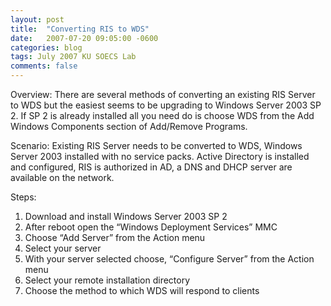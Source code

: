```yaml
---
layout: post
title:  "Converting RIS to WDS"
date:   2007-07-20 09:05:00 -0600
categories: blog
tags: July 2007 KU SOECS Lab
comments: false
---
```

Overview:
There are several methods of converting an existing RIS Server to WDS but the easiest seems to be upgrading to Windows Server 2003 SP 2. If SP 2 is already installed all you need do is choose WDS from the Add Windows Components section of Add/Remove Programs.

Scenario:
Existing RIS Server needs to be converted to WDS, Windows Server 2003 installed with no service packs. Active Directory is installed and configured, RIS is authorized in AD, a DNS and DHCP server are available on the network.

Steps:

1. Download and install Windows Server 2003 SP 2
2. After reboot open the “Windows Deployment Services” MMC
3. Choose “Add Server” from the Action menu
4. Select your server
5. With your server selected choose, “Configure Server” from the Action menu
6. Select your remote installation directory
7. Choose the method to which WDS will respond to clients
